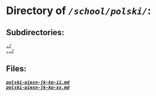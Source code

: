 # Directory of *`/school/polski/`*:
## Subdirectories:
[***`./`***](./)\
[***`../`***](../)
## Files:
[***`polski-piesn-jk-kp-ii.md`***](polski-piesn-jk-kp-ii.md)\
[***`polski-piesn-jk-kp-xx.md`***](polski-piesn-jk-kp-xx.md)
